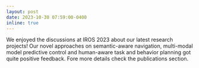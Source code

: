 ```yaml
---
layout: post
date: 2023-10-30 07:59:00-0400
inline: true
---
```



We enjoyed the discussions at IROS 2023 about our latest research projects! Our novel approaches on semantic-aware navigation, multi-modal model predictive control and human-aware task and behavior planning got quite positive feedback. Fore more details check the publications section.